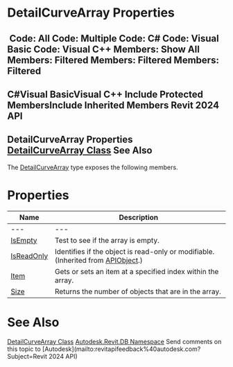 # DetailCurveArray Properties

﻿
 Code: All Code: Multiple Code: C# Code: Visual Basic Code: Visual C++  Members: Show All Members: Filtered Members: Filtered Members: Filtered   
---  
C#Visual BasicVisual C++
Include Protected MembersInclude Inherited Members
Revit 2024 API  
---  
DetailCurveArray Properties  
[DetailCurveArray Class](f01a6bd2-baaf-9551-d713-c08476153e55.md "DetailCurveArray Class") See Also  
---  
The [DetailCurveArray](f01a6bd2-baaf-9551-d713-c08476153e55.md "DetailCurveArray Class") type exposes the following members.
# Properties
| Name | Description |
| --- | --- |
| --- | --- | --- |
| [IsEmpty](5e1b3bfa-32bf-c7b1-a4d2-9f56c4e49a5d.md "IsEmpty Property") | Test to see if the array is empty. |
| [IsReadOnly](d516bcd2-a3fd-a578-58f6-f1add979bd07.md "IsReadOnly Property") | Identifies if the object is read-only or modifiable. (Inherited from [APIObject](beb86ef5-39ad-3f0d-0cd9-0c929387a2bb.md "APIObject Class").) |
| [Item](0f6aa000-c3d8-a838-ab35-055d2d9cd0d6.md "Item Property") | Gets or sets an item at a specified index within the array. |
| [Size](9357a627-0cc0-8b8f-f0ec-1ce764209a0c.md "Size Property") | Returns the number of objects that are in the array. |

# See Also
[DetailCurveArray Class](f01a6bd2-baaf-9551-d713-c08476153e55.md "DetailCurveArray Class")
[Autodesk.Revit.DB Namespace](87546ba7-461b-c646-cbb1-2cb8f5bff8b2.md "Autodesk.Revit.DB Namespace")
Send comments on this topic to [Autodesk](mailto:revitapifeedback%40autodesk.com?Subject=Revit 2024 API)